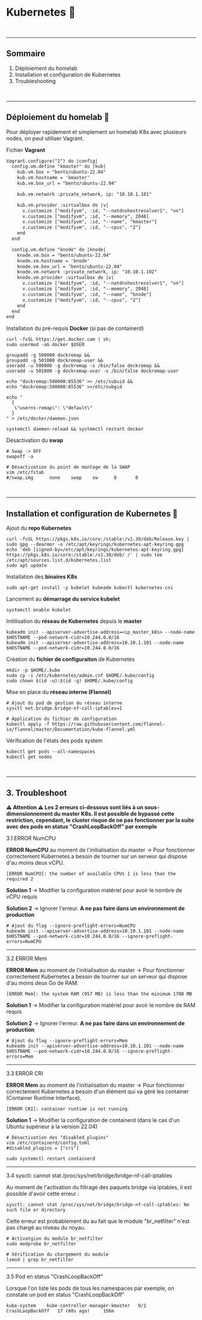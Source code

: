 # Kubernetes 🛞

<br>

---

## Sommaire

1. Déploiement du homelab
2. Installation et configuration de Kubernetes
3. Troubleshooting

<br>

---

## Déploiement du homelab 🧪

Pour déployer rapidement et simplement un homelab K8s avec plusieurs nodes, on peut utiliser Vagrant.

Fichier **Vagrant**

```txt
Vagrant.configure("2") do |config|
  config.vm.define "kmaster" do |kub|
    kub.vm.box = "bento/ubuntu-22.04"
    kub.vm.hostname = 'kmaster'
    kub.vm.box_url = "bento/ubuntu-22.04"

    kub.vm.network :private_network, ip: "10.10.1.101"

    kub.vm.provider :virtualbox do |v|
      v.customize ["modifyvm", :id, "--natdnshostresolver1", "on"]
      v.customize ["modifyvm", :id, "--memory", 2048]
      v.customize ["modifyvm", :id, "--name", "kmaster"]
      v.customize ["modifyvm", :id, "--cpus", "2"]
    end
  end

  config.vm.define "knode" do |knode|
    knode.vm.box = "bento/ubuntu-22.04"
    knode.vm.hostname = 'knode'
    knode.vm.box_url = "bento/ubuntu-22.04"
    knode.vm.network :private_network, ip: "10.10.1.102"
    knode.vm.provider :virtualbox do |v|
      v.customize ["modifyvm", :id, "--natdnshostresolver1", "on"]
      v.customize ["modifyvm", :id, "--memory", 2048]
      v.customize ["modifyvm", :id, "--name", "knode"]
      v.customize ["modifyvm", :id, "--cpus", "2"]
    end
  end
end
```

Installation du pré-requis **Docker** (si pas de containerd)

```
curl -fsSL https://get.docker.com | sh;
sudo usermod -aG docker $USER

groupadd -g 500000 dockremap && 
groupadd -g 501000 dockremap-user && 
useradd -u 500000 -g dockremap -s /bin/false dockremap && 
useradd -u 501000 -g dockremap-user -s /bin/false dockremap-user

echo "dockremap:500000:65536" >> /etc/subuid && 
echo "dockremap:500000:65536" >>/etc/subgid

echo "
  {
   \"userns-remap\": \"default\"
  }
" > /etc/docker/daemon.json

systemctl daemon-reload && systemctl restart docker
```

Désactivation du **swap**

```
# Swap -> OFF
swapoff -a

# Désactivation du point de montage de la SWAP
vim /etc/fstab
#/swap.img      none    swap    sw      0       0
```


<br>

--- 

## Installation et configuration de Kubernetes 🔧

Ajout du **repo Kubernetes**

```
curl -fsSL https://pkgs.k8s.io/core:/stable:/v1.30/deb/Release.key | sudo gpg --dearmor -o /etc/apt/keyrings/kubernetes-apt-keyring.gpg
echo 'deb [signed-by=/etc/apt/keyrings/kubernetes-apt-keyring.gpg] https://pkgs.k8s.io/core:/stable:/v1.30/deb/ /' | sudo tee /etc/apt/sources.list.d/kubernetes.list
sudo apt update
```

Installation des **binaires K8s**

```
sudo apt-get install -y kubelet kubeadm kubectl kubernetes-cni
```

Lancement au **démarrage du service kubelet**

```
systemctl enable kubelet
```

Initilisation du **réseau de Kubernetes** depuis le **master**

```
kubeadm init --apiserver-advertise-address=<ip_master_k8s> --node-name $HOSTNAME --pod-network-cidr=10.244.0.0/16
kubeadm init --apiserver-advertise-address=10.10.1.101 --node-name $HOSTNAME --pod-network-cidr=10.244.0.0/16
```

Création du **fichier de configuraiton** de Kubernetes

```
mkdir -p $HOME/.kube
sudo cp -i /etc/kubernetes/admin.cnf $HOME/.kube/config
sudo chown $(id -u):$(id -g) $HOME/.kube/config
```

Mise en place du **réseau interne (Flannel)**

```
# Ajout du pod de gestion du réseau interne
sysctl net.bridge.bridge-nf-call-iptables=1

# Application du fichier de configuration
kubectl apply -f https://raw.githubusercontent.com/flannel-io/flannel/master/Documentation/kube-flannel.yml
```

Vérification de l'états des pods system

```
kubectl get pods --all-namespaces
kubectl get nodes
```

<br>

---

## 3. Troubleshoot

**⚠️ Attention ⚠️
Les 2 erreurs ci-dessous sont liés à un sous-dimensionnement du master K8s. Il est possible de bypassé cette restriction, cependant, le cluster risque de ne pas fonctionner par la suite avec des pods en status "CrashLoopBackOff" par exemple**

3.1 ERROR NumCPU

**ERROR NumCPU** au moment de l'initialisation du master -> Pour fonctionner correctement Kubernetes a besoin de tourner sur un serveur qui dispose d'au moins deux vCPU.

```
[ERROR NumCPU]: the number of available CPUs 1 is less than the required 2
```

**Solution 1** -> Modifier la configuration matériel pour avoir le nombre de vCPU requis

**Solution 2** -> Ignorer l'erreur. **A ne pas faire dans un environnement de production**

```
# Ajout du flag --ignore-preflight-errors=NumCPU
kubeadm init --apiserver-advertise-address=10.10.1.101 --node-name $HOSTNAME --pod-network-cidr=10.244.0.0/16 --ignore-preflight-errors=NumCPU
```

---

3.2 ERROR Mem

**ERROR Mem** au moment de l'initialisation du master -> Pour fonctionner correctement Kubernetes a besoin de tourner sur un serveur qui dispose d'au moins deux Go de RAM.

```
[ERROR Mem]: the system RAM (957 MB) is less than the minimum 1700 MB
```

**Solution 1** -> Modifier la configuration matériel pour avoir le nombre de RAM requis

**Solution 2** -> Ignorer l'erreur. **A ne pas faire dans un environnement de production**

```
# Ajout du flag --ignore-preflight-errors=Mem
kubeadm init --apiserver-advertise-address=10.10.1.101 --node-name $HOSTNAME --pod-network-cidr=10.244.0.0/16 --ignore-preflight-errors=Mem
```

---

3.3 ERROR CRI

**ERROR Mem** au moment de l'initialisation du master -> Pour fonctionner correctement Kubernetes a besoin d'un élément qui va géré les container (Container Runtime Interface).

```
[ERROR CRI]: container runtime is not running
```

**Solution 1** -> Modifier la configuration de containerd (dans le cas d'un Ubuntu supérieur à la version 22.04) 

```
# Désactivation des "disabled_plugins"
vim /etc/containerd/config.toml
#disabled_plugins = ["cri"]

sudo systemctl restart containerd 
```

---

3.4 sysctl: cannot stat /proc/sys/net/bridge/bridge-nf-call-iptables

Au moment de l'activation du filtrage des paquets bridge via iptables, il est possible d'avoir cette erreur :

```
sysctl: cannot stat /proc/sys/net/bridge/bridge-nf-call-iptables: No such file or directory
```

Cette erreur est probablement du au fait que le module "br_netfilter" n'est pas chargé au niveau du noyau.

```
# Activatgion du module br_netfilter
sudo modprobe br_netfilter

# Vérification du chargement du module
lsmod | grep br_netfilter
```

---

3.5 Pod en status "CrashLoopBackOff"

Lorsque l'on liste les pods de tous les namespaces par exemple, on constate un pod en status "CrashLoopBackOff"

```
kube-system    kube-controller-manager-kmaster   0/1     CrashLoopBackOff   17 (60s ago)     156m
```
